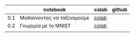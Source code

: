 |                         | notebook                   | colab                                                        | github |
| ----------------------- | -------------------------- | ------------------------------------------------------------ | ------ |
| <span id=0.1>0.1</span> | Μαθαίνοντας να ταξινομούμε | [colab](https://colab.research.google.com/drive/14iHo-hb3XGvgZ3PJh9nu_9OQ25nVfFXp?usp=sharing) |        |
| <span id=0.2>0.2</span> | Γνωριμία με το MNIST       | [colab](https://colab.research.google.com/drive/1yn2JnNuDnehTW-3xVukL5rf9DZnW3SQ1?usp=sharing) |        |
|                         |                            |                                                              |        |

